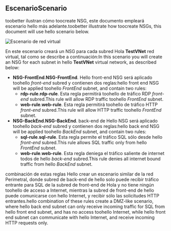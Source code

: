 ## <a name="scenario"></a><span data-ttu-id="c8436-101">Escenario</span><span class="sxs-lookup"><span data-stu-id="c8436-101">Scenario</span></span>
<span data-ttu-id="c8436-102">toobetter ilustran cómo toocreate NSG, este documento empleará escenario hello más adelante.</span><span class="sxs-lookup"><span data-stu-id="c8436-102">toobetter illustrate how toocreate NSGs, this document will use hello scenario below.</span></span>

![Escenario de red virtual](./media/virtual-networks-create-nsg-scenario-include/figure1.png)

<span data-ttu-id="c8436-104">En este escenario creará un NSG para cada subred Hola **TestVNet** red virtual, tal como se describe a continuación:</span><span class="sxs-lookup"><span data-stu-id="c8436-104">In this scenario you will create an NSG for each subnet in hello **TestVNet** virtual network, as described below:</span></span> 

* <span data-ttu-id="c8436-105">**NSG-FrontEnd**.</span><span class="sxs-lookup"><span data-stu-id="c8436-105">**NSG-FrontEnd**.</span></span> <span data-ttu-id="c8436-106">Hello front-end NSG será aplicado toohello *front-end* subred y contienen dos reglas:</span><span class="sxs-lookup"><span data-stu-id="c8436-106">hello front end NSG will be applied toohello *FrontEnd* subnet, and contain two rules:</span></span>    
  * <span data-ttu-id="c8436-107">**rdp-rule**.</span><span class="sxs-lookup"><span data-stu-id="c8436-107">**rdp-rule**.</span></span> <span data-ttu-id="c8436-108">Esta regla permitirá toohello de tráfico RDP *front-end* subred.</span><span class="sxs-lookup"><span data-stu-id="c8436-108">This rule will allow RDP traffic toohello *FrontEnd* subnet.</span></span>
  * <span data-ttu-id="c8436-109">**web-rule**.</span><span class="sxs-lookup"><span data-stu-id="c8436-109">**web-rule**.</span></span> <span data-ttu-id="c8436-110">Esta regla permitirá toohello de tráfico HTTP *front-end* subred.</span><span class="sxs-lookup"><span data-stu-id="c8436-110">This rule will allow HTTP traffic toohello *FrontEnd* subnet.</span></span>
* <span data-ttu-id="c8436-111">**NSG-BackEnd**.</span><span class="sxs-lookup"><span data-stu-id="c8436-111">**NSG-BackEnd**.</span></span> <span data-ttu-id="c8436-112">back-end de Hello NSG será aplicado toohello *back-end* subred y contienen dos reglas:</span><span class="sxs-lookup"><span data-stu-id="c8436-112">hello back end NSG will be applied toohello *BackEnd* subnet, and contain two rules:</span></span>    
  * <span data-ttu-id="c8436-113">**sql-rule**.</span><span class="sxs-lookup"><span data-stu-id="c8436-113">**sql-rule**.</span></span> <span data-ttu-id="c8436-114">Esta regla permite el tráfico SQL sólo desde hello *front-end* subred.</span><span class="sxs-lookup"><span data-stu-id="c8436-114">This rule allows SQL traffic only from hello *FrontEnd* subnet.</span></span>
  * <span data-ttu-id="c8436-115">**web-rule**.</span><span class="sxs-lookup"><span data-stu-id="c8436-115">**web-rule**.</span></span> <span data-ttu-id="c8436-116">Esta regla deniega el tráfico saliente de internet todos de hello *back-end* subred.</span><span class="sxs-lookup"><span data-stu-id="c8436-116">This rule denies all internet bound traffic from hello *BackEnd* subnet.</span></span>

<span data-ttu-id="c8436-117">combinación de estas reglas Hello crear un escenario similar de la red Perimetral, donde subred de back-end de hello solo puede recibir tráfico entrante para SQL de la subred de front-end de Hola y no tiene ningún toohello de acceso a Internet, mientras la subred de front-end de hello puede comunicarse con hello Internet, y recibir sólo las solicitudes HTTP entrantes.</span><span class="sxs-lookup"><span data-stu-id="c8436-117">hello combination of these rules create a DMZ-like scenario, where hello back end subnet can only receive incoming traffic for SQL from hello front end subnet, and has no access toohello Internet, while hello front end subnet can communicate with hello Internet, and receive incoming HTTP requests only.</span></span>

